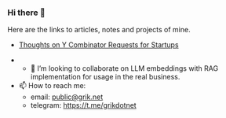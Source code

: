 ### Hi there 👋

Here are the links to articles, notes and projects of mine.

* [Thoughts on Y Combinator Requests for Startups](./Thoughts%20on%20Y%20Combinator%20Requests%20for%20Startups.html)

- - 👯 I’m looking to collaborate on LLM embeddings with RAG implementation for usage in the real business.
- 📫 How to reach me: 
	- email: public@grik.net
	- telegram: https://t.me/grikdotnet
